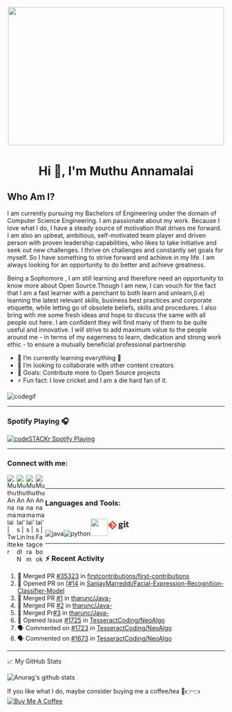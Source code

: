 <p align="center"> <img src="https://raw.githubusercontent.com/muthuannamalai12/muthuannamalai12/master/assets/hello.gif" width="500" height="320"  /> </p>
<h1 align="center">Hi 👋, I'm Muthu Annamalai</h1>
<!--
**muthuannamalai12/muthuannamalai12** is a ✨ _special_ ✨ repository because its `README.md` (this file) appears on your GitHub profile.-->

<!--
Here are some ideas to get you started:-->
<!--
- 🔭 I’m currently working on ...
- 🌱 I’m currently learning ...
- 👯 I’m looking to collaborate on ...
- 🤔 I’m looking for help with ...
- 💬 Ask me about ...
- 📫 How to reach me: ...
- 😄 Pronouns: ...
- ⚡ Fun fact: ...
-->
## Who Am I?
I am currently pursuing my Bachelors of Engineering under the domain of Computer Science Engineering. I am passionate about my work. Because I love what I do, I have a steady source of motivation that drives me forward. I am also an upbeat, ambitious, self-motivated team player and driven person with proven leadership capabilities, who likes to take initiative and seek out new challenges. I thrive on challenges and constantly set goals for myself. So I have something to strive forward and achieve in my life. I am always looking for an opportunity to do better and achieve greatness.

Being a Sophomore , I am still learning and therefore need an opportunity to know more about Open Source.Though I am new, I can vouch for the fact that I am a fast learner with a penchant to both learn and unlearn,(i.e) learning the latest relevant skills, business best practices and corporate etiquette, while letting go of obsolete beliefs, skills and procedures. I also bring with me some fresh ideas and hope to discuss the same with all people out here. I am confident they will find many of them to be quite useful and innovative. I will strive to add maximum value to the people around me - in terms of my eagerness to learn, dedication and strong work ethic - to ensure a mutually beneficial professional partnership

- 🌱 I’m currently learning everything 🤣
- 👯 I’m looking to collaborate with other content creators
- 🥅  Goals: Contribute more to Open Source projects
- ⚡ Fun fact: I love cricket and I am a die hard fan of it.

<p align="centre"> <img src="https://raw.githubusercontent.com/muthuannamalai12/muthuannamalai12/master/assets/code.gif" alt="codegif" width="500" height="320" /></p>

---

### Spotify Playing 🎧

[<img src="https://now-playing-codestackr.vercel.app/api/spotify-playing" alt="codeSTACKr Spotify Playing" width="350" />](https://open.spotify.com/user/31dbzupfn4chqh5oyocz4hhkpkj4)

---

### Connect with me:

<a href="https://twitter.com/muthuannamalai_">
  <img align="left" alt="Muthu Annamalai | Twitter" width="22px" src="https://raw.githubusercontent.com/peterthehan/peterthehan/master/assets/twitter.svg" />
</a>
<a href="https://www.linkedin.com/in/muthu-annamalai/">
  <img align="left" alt="Muthu Annamalai's | LinkedIN" width="22px" src="https://raw.githubusercontent.com/peterthehan/peterthehan/master/assets/linkedin.svg" />
</a>
<a href="https://www.instagram.com/muthuannamalai12/">
  <img align="left" alt="Muthu Annamalai's | Instagram" width="22px" src="https://www.flaticon.com/svg/static/icons/svg/174/174855.svg" />
</a>
<a href="https://www.facebook.com/muthuAnnamalai32/">
  <img align="left" alt="Muthu Annamalai's | Facebook" width="22px" src="https://www.nicepng.com/png/full/448-4482584_fb-icon-facebook-icon.png" />
</a>

<br />

---

### Languages and Tools:

<img src="https://devicons.github.io/devicon/devicon.git/icons/java/java-original.svg" alt="java" width="40" height="40"><img src="https://devicons.github.io/devicon/devicon.git/icons/python/python-original.svg" alt="python" width="40" height="40"/><img src="https://raw.githubusercontent.com/muthuannamalai12/muthuannamalai12/master/assets/c-line.svg" width="40" height="40"/><img src="https://github.com/devicons/devicon/blob/master/icons/git/git-original-wordmark.svg" alt="git" width="50" height="50"/>

---

### :zap: Recent Activity

<!--START_SECTION:activity-->
1. 🎉 Merged PR [#35323](https://github.com/firstcontributions/first-contributions/pull/35323) in [firstcontributions/first-contributions](https://github.com/firstcontributions/first-contributions)
2. 💪 Opened PR on [[#14](https://github.com/SanjayMarreddi/Facial-Expression-Recognition-Classifier-Model/pull/13) in [SanjayMarreddi/Facial-Expression-Recognition-Classifier-Model](https://github.com/SanjayMarreddi/Facial-Expression-Recognition-Classifier-Model)
3. 🎉 Merged PR [#1](https:github.com/tharunc/Java-/pull/1) in [tharunc/Java-](https://github.com//tharunc/Java-)
4. 🎉 Merged PR [#2](https://github.com//tharunc/Java-/pull/2) in [tharunc/Java-](https://github.com//tharunc/Java-)
5. 🎉 Merged Pr[#3](https://github.com//tharunc/Java-/pull/3) in [tharunc/Java-](https://github.com//tharunc/Java-)
6. 💪 Opened Issue [#1725](https://github.com/TesseractCoding/NeoAlgo/issues/1725) in [TesseractCoding/NeoAlgo](https://github.com/TesseractCoding/NeoAlgo)
7. 🗣 Commented on [#1723](https://github.com/TesseractCoding/NeoAlgo/issues/1723) in [TesseractCoding/NeoAlgo](https://github.com/TesseractCoding/NeoAlgo)
8. 🗣 Commented on [#1673](https://github.com/TesseractCoding/NeoAlgo/issues/1673) in [TesseractCoding/NeoAlgo](https://github.com/TesseractCoding/NeoAlgo)

<!--END_SECTION:activity-->

---


📈 My GitHub Stats

![Anurag's github stats](https://github-readme-stats.vercel.app/api?username=muthuannamalai12?theme=flag-india_icons=true)
  
 If you like what I do, maybe consider buying me a coffee/tea 🥺👉👈
 <a href="https://www.buymeacoffee.com/abhisheknaiidu" target="_blank"><img src="https://cdn.buymeacoffee.com/buttons/v2/default-red.png" alt="Buy Me A Coffee" width="150"></a>
  

